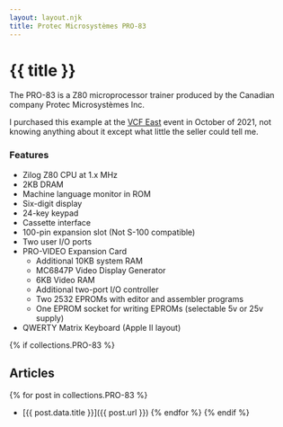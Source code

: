 ```yaml
---
layout: layout.njk
title: Protec Microsystèmes PRO-83
---
```

# {{ title }}

The PRO-83 is a Z80 microprocessor trainer produced by the Canadian company Protec Microsystèmes Inc.

I purchased this example at the [VCF East](https://vcfed.org) event in October of 2021, not knowing anything about it except what little the seller could tell me. 

### Features
- Zilog Z80 CPU at 1.x MHz
- 2KB DRAM
- Machine language monitor in ROM
- Six-digit display
- 24-key keypad
- Cassette interface
- 100-pin expansion slot (Not S-100 compatible)
- Two user I/O ports
- PRO-VIDEO Expansion Card
  - Additional 10KB system RAM
  - MC6847P Video Display Generator
  - 6KB Video RAM
  - Additional two-port I/O controller
  - Two 2532 EPROMs with editor and assembler programs
  - One EPROM socket for writing EPROMs (selectable 5v or 25v supply)
- QWERTY Matrix Keyboard (Apple II layout)

{% if collections.PRO-83 %}
## Articles
{% for post in collections.PRO-83 %}
- [{{ post.data.title }}]({{ post.url }})
{% endfor %}
{% endif %}